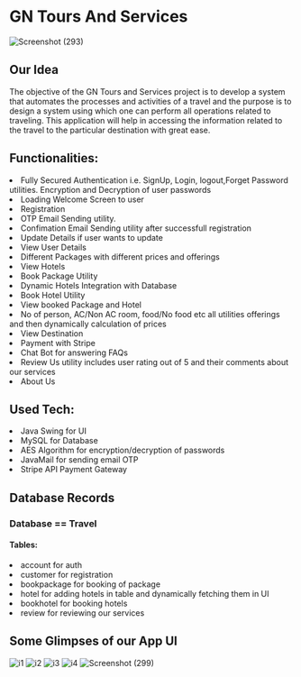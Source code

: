 
# GN Tours And Services
![Screenshot (293)](https://user-images.githubusercontent.com/55052983/113833863-c5df2400-97a7-11eb-84f0-9cdcf6d6b22f.png)


## Our Idea

The objective of the GN Tours and Services project is to develop a system that automates the processes
and activities of a travel and the purpose is to design a system using which one can perform all operations related to traveling. This application will help in accessing the information related to the travel to the particular destination with great ease.

## Functionalities:

<li>Fully Secured Authentication i.e. SignUp, Login, logout,Forget Password utilities. Encryption and Decryption of user passwords</li>
<li>Loading Welcome Screen to user</li>
<li>Registration</li>
<li>OTP Email Sending utility.</li>
<li>Confimation Email Sending utility after successfull registration</li>
<li>Update Details if user wants to update</li>
<li>View User Details</li>
<li>Different Packages with different prices and offerings</li>
<li>View Hotels</li>
<li>Book Package Utility</li>
<li>Dynamic Hotels Integration with Database</li>
<li>Book Hotel Utility</li>
<li>View booked Package and Hotel</li>
<li>No of person, AC/Non AC room, food/No food etc all utilities offerings and then dynamically calculation of prices</li>
<li>View Destination</li>
<li>Payment with Stripe</li>
<li>Chat Bot for answering FAQs</li>
<li>Review Us utility includes user rating out of 5 and their comments about our services</li>
<li>About Us</li>

## Used Tech:

<li>Java Swing for UI</li>
<li>MySQL for Database</li>
<li>AES Algorithm for encryption/decryption of passwords</li>
<li>JavaMail for sending email OTP</li>
<li>Stripe API Payment Gateway </li>

## Database Records

### Database == Travel

#### Tables:

<li>account for auth</li>
<li>customer for registration</li>
<li>bookpackage for booking of package</li>
<li>hotel for adding hotels in table and dynamically fetching them in UI</li>
<li>bookhotel for booking hotels</li>
<li>review for reviewing our services</li>

## Some Glimpses of our App UI
![i1](https://user-images.githubusercontent.com/55052983/113833106-e3f85480-97a6-11eb-8e54-0f74d4f5afc9.jpeg)
![i2](https://user-images.githubusercontent.com/55052983/113833138-eb1f6280-97a6-11eb-9840-f02564bd1450.jpeg)
![i3](https://user-images.githubusercontent.com/55052983/113833142-ebb7f900-97a6-11eb-8eea-2322f9b5f5bd.jpeg)
![i4](https://user-images.githubusercontent.com/55052983/113833148-ece92600-97a6-11eb-9b25-6b9d0e69a834.jpeg)
![Screenshot (299)](https://user-images.githubusercontent.com/55052983/113833446-49e4dc00-97a7-11eb-9d80-dd7c9287e6b9.png)
